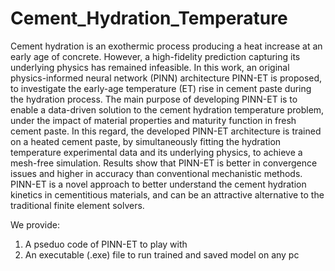 # Cement_Hydration_Temperature
Cement hydration is an exothermic process producing a heat increase at an early age of concrete. However, a high-fidelity prediction capturing its underlying physics has remained infeasible. In this work, an original physics-informed neural network (PINN) architecture PINN-ET is proposed, to investigate the early-age temperature (ET) rise in cement paste during the hydration process. The main purpose of developing PINN-ET is to enable a data-driven solution to the cement hydration temperature problem, under the impact of material properties and maturity function in fresh cement paste. In this regard, the developed PINN-ET architecture is trained on a heated cement paste, by simultaneously fitting the hydration temperature experimental data and its underlying physics, to achieve a mesh-free simulation. Results show that PINN-ET is better in convergence issues and higher in accuracy than conventional mechanistic methods. PINN-ET is a novel approach to better understand the cement hydration kinetics in cementitious materials, and can be an attractive alternative to the traditional finite element solvers.

We provide:
1. A pseduo code of PINN-ET to play with
2. An executable (.exe) file to run trained and saved model on any pc
